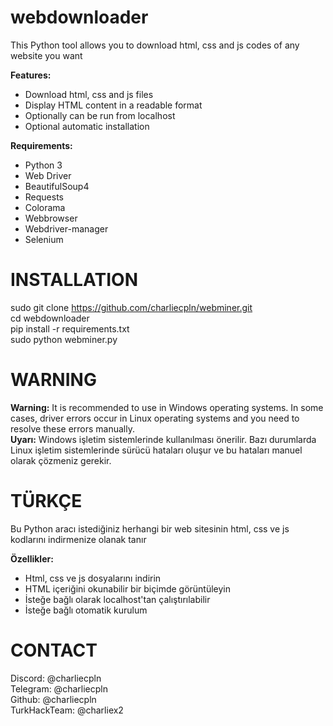 # webdownloader
This Python tool allows you to download html, css and js codes of any website you want

**Features:**

- Download html, css and js files  
- Display HTML content in a readable format  
- Optionally can be run from localhost  
- Optional automatic installation  

**Requirements:**

- Python 3
- Web Driver
- BeautifulSoup4  
- Requests  
- Colorama  
- Webbrowser
- Webdriver-manager
- Selenium

# INSTALLATION
sudo git clone https://github.com/charliecpln/webminer.git  
cd webdownloader  
pip install -r requirements.txt  
sudo python webminer.py  

# WARNING
**Warning:** It is recommended to use in Windows operating systems. In some cases, driver errors occur in Linux operating systems and you need to resolve these errors manually.  
**Uyarı:** Windows işletim sistemlerinde kullanılması önerilir. Bazı durumlarda Linux işletim sistemlerinde sürücü hataları oluşur ve bu hataları manuel olarak çözmeniz gerekir.  

# TÜRKÇE
Bu Python aracı istediğiniz herhangi bir web sitesinin html, css ve js kodlarını indirmenize olanak tanır

**Özellikler:**
- Html, css ve js dosyalarını indirin  
- HTML içeriğini okunabilir bir biçimde görüntüleyin  
- İsteğe bağlı olarak localhost'tan çalıştırılabilir  
- İsteğe bağlı otomatik kurulum  

# CONTACT
Discord: @charliecpln  
Telegram: @charliecpln  
Github: @charliecpln  
TurkHackTeam: @charliex2  
